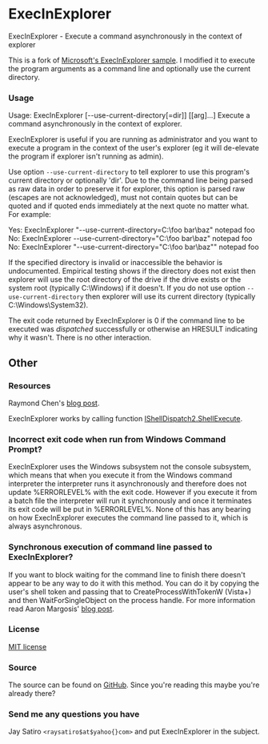 ExecInExplorer
==============

ExecInExplorer - Execute a command asynchronously in the context of explorer

This is a fork of
[Microsoft's ExecInExplorer sample](https://github.com/Microsoft/Windows-classic-samples/tree/master/Samples/Win7Samples/winui/shell/appplatform/ExecInExplorer).
I modified it to execute the program arguments as a command line and optionally
use the current directory.

### Usage

Usage: ExecInExplorer [--use-current-directory[=dir]] <prog> [[arg]...]
Execute a command asynchronously in the context of explorer.

ExecInExplorer is useful if you are running as administrator and you want to
execute a program in the context of the user's explorer (eg it will de-elevate
the program if explorer isn't running as admin).

Use option `--use-current-directory` to tell explorer to use this program's
current directory or optionally 'dir'. Due to the command line being parsed as
raw data in order to preserve it for explorer, this option is parsed raw
(escapes are not acknowledged), must not contain quotes but can be quoted and
if quoted ends immediately at the next quote no matter what. For example:

Yes:  ExecInExplorer "--use-current-directory=C:\foo bar\baz" notepad foo
No:   ExecInExplorer --use-current-directory="C:\foo bar\baz" notepad foo
No:   ExecInExplorer "--use-current-directory=\"C:\foo bar\baz\"" notepad foo

If the specified directory is invalid or inaccessible the behavior is
undocumented. Empirical testing shows if the directory does not exist then
explorer will use the root directory of the drive if the drive exists or the
system root (typically C:\Windows) if it doesn't. If you do not use option
`--use-current-directory` then explorer will use its current directory
(typically C:\Windows\System32).

The exit code returned by ExecInExplorer is 0 if the command line to be
executed was *dispatched* successfully or otherwise an HRESULT indicating why
it wasn't. There is no other interaction.

Other
-----

### Resources

Raymond Chen's
[blog post](https://blogs.msdn.microsoft.com/oldnewthing/20131118-00/?p=2643).

ExecInExplorer works by calling function
[IShellDispatch2.ShellExecute](https://msdn.microsoft.com/en-us/library/windows/desktop/bb774148.aspx).

### Incorrect exit code when run from Windows Command Prompt?

ExecInExplorer uses the Windows subsystem not the console subsystem, which
means that when you execute it from the Windows command interpreter the
interpreter runs it asynchronously and therefore does not update %ERRORLEVEL%
with the exit code. However if you execute it from a batch file the interpreter
will run it synchronously and once it terminates its exit code will be put in
%ERRORLEVEL%. None of this has any bearing on how ExecInExplorer executes the
command line passed to it, which is always asynchronous.

### Synchronous execution of command line passed to ExecInExplorer?

If you want to block waiting for the command line to finish there doesn't
appear to be any way to do it with this method. You can do it by copying the
user's shell token and passing that to CreateProcessWithTokenW (Vista+) and
then WaitForSingleObject on the process handle. For more information read Aaron
Margosis'
[blog post](https://blogs.msdn.microsoft.com/aaron_margosis/2009/06/06/faq-how-do-i-start-a-program-as-the-desktop-user-from-an-elevated-app/).

### License

[MIT license](https://github.com/jay/ExecInExplorer/blob/master/LICENSE)

### Source

The source can be found on
[GitHub](https://github.com/jay/ExecInExplorer).
Since you're reading this maybe you're already there?

### Send me any questions you have

Jay Satiro `<raysatiro$at$yahoo{}com>` and put ExecInExplorer in the subject.
